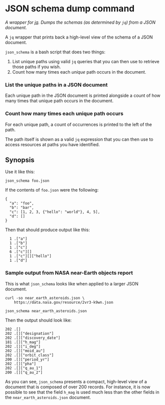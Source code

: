 JSON schema dump command
========

_A wrapper for [jq](https://stedolan.github.io/jq/). Dumps the schemas
(as determined by `jq`) from a JSON document._

A `jq` wrapper that prints back a high-level view of the schema of a 
JSON document.

`json_schema` is a bash script that does two things:

1. List unique paths using valid `jq` queries that you can then use 
   to retrieve those paths if you wish.
2. Count how many times each _unique_ path occurs in the document.

### List the unique paths in a JSON document

Each unique path in the JSON document is printed alongside a count of
how many times that unique path occurs in the document.

### Count how many times each unique path occurs

For each unique path, a count of occurrences is printed to the left
of the path.

The path itself is shown as a valid `jq` expression that you can then
use to access resources at paths you have identified.

## Synopsis

Use it like this:

    json_schema foo.json

If the contents of `foo.json` were the following:

    {
      "a": "foo",
      "b": "bar",
      "c": [1, 2, 3, {"hello": "world"}, 4, 5],
      "d": []
    }

Then that should produce output like this:

      1 .["a"]
      1 .["b"]
      1 .["c"]
      6 .["c"][]
      1 .["c"][]["hello"]
      1 .["d"]
      

### Sample output from NASA near-Earth objects report

This is what `json_schema` looks like when applied to a larger JSON document.

    curl -so near_earth_asteroids.json \
        https://data.nasa.gov/resource/2vr3-k9wn.json

    json_schema near_earth_asteroids.json

Then the output should look like:

    202 .[]
    202 .[]["designation"]
    202 .[]["discovery_date"]
    181 .[]["h_mag"]
    202 .[]["i_deg"]
    202 .[]["moid_au"]
    202 .[]["orbit_class"]
    200 .[]["period_yr"]
    202 .[]["pha"]
    202 .[]["q_au_1"]
    200 .[]["q_au_2"]

As you can see, `json_schema` presents a compact, high-level view of a
document that is composed of over 200 records. For instance, it is now
possible to see that the field `h_mag` is used much less than the other 
fields in the `near_earth_asteroids.json` document.
